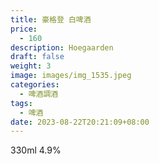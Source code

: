 ```yaml
---
title: 豪格登 白啤酒
price:
  - 160
description: Hoegaarden
draft: false
weight: 3
image: images/img_1535.jpeg
categories:
  - 啤酒調酒
tags:
  - 啤酒
date: 2023-08-22T20:21:09+08:00
---
```

330ml 4.9%